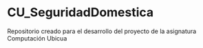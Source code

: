 # CU_SeguridadDomestica
Repositorio creado para el desarrollo del proyecto de la asignatura Computación Ubicua
